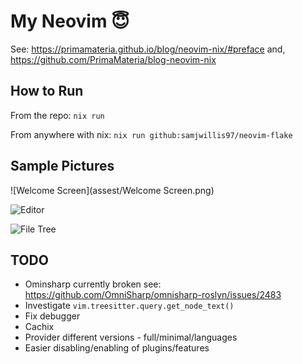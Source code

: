 # My Neovim 😇

See: https://primamateria.github.io/blog/neovim-nix/#preface
and, https://github.com/PrimaMateria/blog-neovim-nix

## How to Run

From the repo: `nix run`

From anywhere with nix: `nix run github:samjwillis97/neovim-flake`

## Sample Pictures

![Welcome Screen](assest/Welcome Screen.png)


![Editor](assest/Editor.png)


![File Tree](assest/Filetree.png)

## TODO

- Ominsharp currently broken see: https://github.com/OmniSharp/omnisharp-roslyn/issues/2483
- Investigate `vim.treesitter.query.get_node_text()`
- Fix debugger
- Cachix
- Provider different versions - full/minimal/languages
- Easier disabling/enabling of plugins/features
